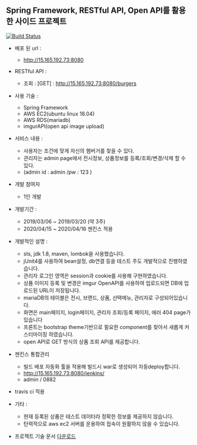 ## Spring Framework, RESTful API, Open API를 활용한 사이드 프로젝트 

[![Build Status](https://travis-ci.org/shlee0882/burgerInfo-spring-project.svg?branch=master)](https://travis-ci.org/shlee0882/burgerInfo-spring-project)

- 배포 된 url : 
  - http://15.165.192.73:8080

- RESTful API : 
  - 조회 : [GET] : http://15.165.192.73:8080/burgers

- 사용 기술 : 
  - Spring Framework
  - AWS EC2(ubuntu linux 18.04)
  - AWS RDS(mariadb)
  - imgurAPI(open api image upload)

- 서비스 내용 :
  - 사용자는 조건에 맞게 자신의 햄버거를 찾을 수 있다.
  - 관리자는 admin page에서 전시정보, 상품정보를 등록/조회/변경/삭제 할 수 있다.
  - (admin id : admin /pw : 123 )

- 개발 참여자
  - 1인 개발

- 개발기간 :
  - 2019/03/06 ~ 2019/03/20 (약 3주)
  - 2020/04/15 ~ 2020/04/16 젠킨스 적용
  
- 개발적인 설명 : 
  - sts, jdk 1.8, maven, lombok을 사용했습니다.
  - jUnit4를 사용하여 bean설정, db연결 등을 테스트 주도 개발적으로 진행하였습니다. 
  - 관리자 로그인 영역은 session과 cookie를 사용해 구현하였습니다.
  - 상품 이미지 등록 및 변경은 imgur OpenAPI를 사용하여 업로드되면 DB에 업로드된 URL이 저장됩니다.
  - mariaDB의 테이블은 전시, 브랜드, 상품, 선택메뉴, 관리자로 구성되어있습니다.
  - 화면은 main페이지, login페이지, 관리자 조회/등록 페이지, 에러 404 page가 있습니다
  - 프론트는 bootstrap theme기반으로 필요한 component를 찾아서 새롭게 커스터마이징 하였습니다.
  - open API로 GET 방식의 상품 조회 API를 제공합니다.
  
- 젠킨스 통합관리
  - 빌드 배포 자동화 툴을 적용해 빌드시 war로 생성되어 자동deploy합니다. 
  - http://15.165.192.73:8080/jenkins/
  - admin / 0882
  
- travis ci 적용
  
- 기타 :
  - 현재 등록된 상품은 테스트 데이터라 정확한 정보를 제공하지 않습니다.
  - 탄력적으로 aws ec2 서버를 운용하여 접속이 원활하지 않을 수 있습니다.

- 프로젝트 기술 문서 [다운로드](./burger_document.pdf)

